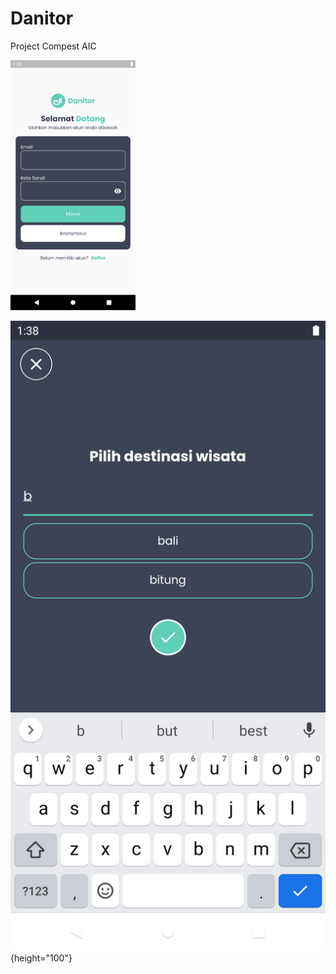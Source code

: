 # Danitor

Project Compest AIC

<img src="https://raw.githubusercontent.com/ToKu404/danitor/main/ss_2.png" alt="img2" height="400">

![img_1](https://raw.githubusercontent.com/ToKu404/danitor/main/ss_1.png){height="100"}

